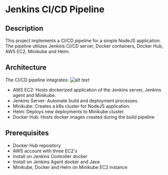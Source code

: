 # Jenkins CI/CD Pipeline

## Description

This project implements a CI/CD pipeline for a simple NodeJS application. The pipeline utilizes Jenkins CI/CD server, Docker containers, Docker Hub, AWS EC2, Minikube and Helm.

## Architecture

The CI/CD pipeline integrates:
![alt text](../Design_Overview.png)

- AWS EC2: Hosts dockerized application of the Jenkins server, Jenkins agent and Minikube.
- Jenkins Server: Automate build and deployment processes.
- Minikube: Creates a k8s cluster for NodeJS application.
- Helm: Deploys new deployments to Minikube cluster.
- Docker Hub: Hosts docker images created during the build pipeline

## Prerequisites

- Docker Hub repository
- AWS account with three EC2's
- Install on Jenkins Controller docker
- Install on Jenkins Agent docker and Java
- Minikube, Docker and Helm on Minikube EC2 instance
